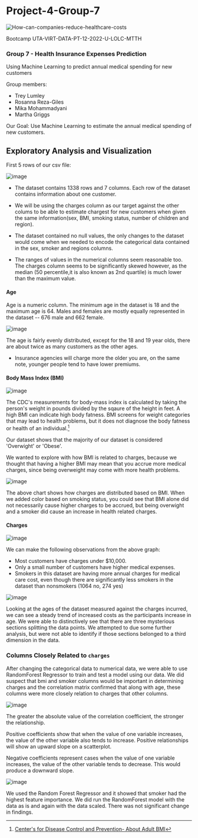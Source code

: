 # Project-4-Group-7

![How-can-companies-reduce-healthcare-costs](https://github.com/MikaMohd/Project-4-Group-7/assets/45497824/8f9adde0-bfdb-44b8-8dfa-ca14fc13c2ab)

Bootcamp UTA-VIRT-DATA-PT-12-2022-U-LOLC-MTTH
### Group 7 - Health Insurance Expenses Prediction
Using Machine Learning to predict annual medical spending for new customers

Group members: 
  * Trey Lumley
  * Rosanna Reza-Giles
  * Mika Mohammadyani
  * Martha Griggs

Our Goal: Use Machine Learning to estimate the annual medical spending of new customers. 

## Exploratory Analysis and Visualization                               

First 5 rows of our csv file:

![image](https://github.com/MikaMohd/Project-4-Group-7/assets/115905663/6a897936-eff2-4d01-ab9d-4258f60eee77)

  * The dataset contains 1338 rows and 7 columns. Each row of the dataset contains information about one customer.

  * We will be using the charges column as our target against the other colums to be able to estimate chargest for new customers when given the same information(sex, BMI, smoking status, number of children and region). 

  * The dataset contained no null values, the only changes to the dataset would come when we needed to encode the categorical data contained in the sex, smoker and regions columns. 

  * The ranges of values in the numerical columns seem reasonable too. The charges column seems to be significantly skewed however, as the median (50 percentile,it is also known as 2nd quartile) is much lower than the maximum value.



#### Age

Age is a numeric column. The minimum age in the dataset is 18 and the maximum age is 64. Males and females are mostly equally represented in the dataset -- 676 male and 662 female. 

![image](https://github.com/MikaMohd/Project-4-Group-7/assets/115905663/79157f4f-5132-483f-9d0a-8870eae14ccf)


The age is fairly evenly distributed, except for the 18 and 19 year olds, there are about twice as many customers as the other ages. 

  * Insurance agencies will charge more the older you are, on the same note, younger people tend to have lower premiums. 

#### Body Mass Index (BMI)


![image](https://github.com/MikaMohd/Project-4-Group-7/assets/115905663/99d16af9-5ac4-4fa5-8e8e-de668b30d7f1)

The CDC's measurements for body-mass index is calculated by taking the person's weight in pounds divided by the sqaure of the height in feet. A high BMI can indicate high body fatness. BMI screens for weight categories that may lead to health problems, but it does not diagnose the body fatness or health of an individual.[^1]

[^1]: [Center's for Disease Control and Prevention- About Adult BMI](https://www.cdc.gov/healthyweight/assessing/bmi/adult_bmi/index.html)

Our dataset shows that the majority of our dataset is considered 'Overwight' or 'Obese'. 

We wanted to explore with how BMI is related to charges, because we thought that having a higher BMI may mean that you accrue more medical charges, since being overweight may come with more health problems. 

![image](https://github.com/MikaMohd/Project-4-Group-7/assets/115905663/b5520762-4beb-43ae-a669-7f7585727cd1)

The above chart shows how charges are distributed based on BMI. When we added color based on smoking status, you could see that BMI alone did not necessarily cause higher charges to be accrued, but being overwight and a smoker did cause an increase in health related charges. 

#### Charges

![image](https://github.com/MikaMohd/Project-4-Group-7/assets/115905663/21c13ca9-b811-4453-b5ed-f3f4a5a70518)


We can make the following observations from the above graph:

 * Most customers have charges under $10,000. 
 * Only a small number of customers have higher medical expenses. 
 * Smokers in this dataset are having more annual charges for medical care cost, even though there are significantly less smokers in the dataset than nonsmokers (1064 no, 274 yes)

![image](https://github.com/MikaMohd/Project-4-Group-7/assets/115905663/b1760986-6326-44f8-8fbf-0cebd815111b)

Looking at the ages of the dataset measured against the charges incurred, we can see a steady trend of increased costs as the participants increase in age. We were able to distinctively see that there are three mysterious sections splitting the data points. We attempted to due some further analysis, but were not able to identify if those sections belonged to a third dimension in the data. 
  
### Columns Closely Related to `charges` 

After changing the categorical data to numerical data, we were able to use RandomForest Regressor to train and test a model using our data. We did suspect that bmi and smoker columns would be important in determining charges and the correlation matrix confirmed that along with age, these columns were more closely relation to charges that other columns. 

![image](https://github.com/MikaMohd/Project-4-Group-7/assets/115905663/74472f68-0c5f-4bcb-b86e-81dd5b1a3064)

The greater the absolute value of the correlation coefficient, the stronger the relationship. 

Positive coefficients show that when the value of one variable increases, the value of the other variable also tends to increase. Positive relationships will show an upward slope on a scatterplot.

Negative coefficients represent cases when the value of one variable increases, the value of the other variable tends to decrease. This would produce a downward slope.

![image](https://github.com/MikaMohd/Project-4-Group-7/assets/115905663/c351740f-c221-4680-94d2-98580bf3c01c)

We used the Random Forest Regressor and it showed that smoker had the highest feature importance. We did run the RandomForest model with the data as is and again with the data scaled. There was not significant change in findings.
